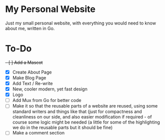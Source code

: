 # My Personal Website

Just my small personal website, with everything you would need to know about me, written in Go.

# To-Do

~~- [ ] Add a Mascot~~
- [x] Create About Page
- [x] Make Blog Page
- [x] Add Text / Re-write
- [x] New, cooler modern, yet fast design
- [x] Logo
- [ ] Add Mux from Go for better code
- [ ] Make it so that the reusable parts of a website are reused, using some standard writers and things like that (just for compactness and cleanliness on our side, and also easier modification if required - of course some logic might be needed (a little for some of the highlighting we do in the reusable parts but it should be fine)
- [ ] Make a comment section

